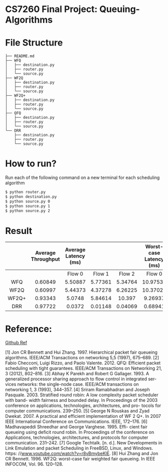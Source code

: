 # CS7260 Final Project: Queuing-Algorithms

# File Structure

```
├── README.md
├── WFQ
│   ├── destination.py
│   ├── router.py
│   └── source.py
├── WF2Q
│   ├── destination.py
│   ├── router.py
│   └── source.py
├── WF2Q+
│   ├── destination.py
│   ├── router.py
│   └── source.py
├── QFQ
│   ├── destination.py
│   ├── router.py
│   └── source.py
└── DRR
    ├── destination.py
    ├── router.py
    └── source.py
```

# How to run?

Run each of the following command on a new terminal for each scheduling algorithm

```bash
$ python router.py
$ python destination.py
$ python source.py 0
$ python source.py 1
$ python source.py 2
```
# Result
|       | Average Throughput | Average Latency (ms) |         |         | Worst-case Latency (ms) |          |          |
|:-----:|:------------------:|:--------------------:|:-------:|:-------:|:-----------------------:|:--------:|:--------:|
|       |                    |        Flow 0        |  Flow 1 |  Flow 2 |          Flow 0         |  Flow 1  |  Flow 2  |
|  WFQ  |       0.60849      |        5.50887       | 5.77361 | 5.34764 |         10.97530        | 10.40571 | 10.44194 |
|  WF2Q |       0.60997      |        5.44373       | 4.37278 | 6.26225 |         10.37029        |  9.27594 | 10.92013 |
| WF2Q+ |       0.93343      |        5.0748        | 5.84614 |  10.397 |         9.26937         |  5.12817 |  9.86658 |
|  DRR  |       0.97722      |        0.0372        | 0.01148 | 0.04069 |         0.68941         |  0.02891 |  0.34967 |

# Reference:
[Github Ref](https://github.com/varshit97/Weighted-Fair-Queuing)

[1] Jon CR Bennett and Hui Zhang. 1997. Hierarchical packet fair queueing algorithms. IEEE/ACM Transactions on networking 5,5 (1997), 675–689. 
[2] Fabio Checconi, Luigi Rizzo, and Paolo Valente. 2012. QFQ:
Efficient packet scheduling with tight guarantees. IEEE/ACM
Transactions on Networking 21, 3 (2012), 802–816.
[3] Abhay K Parekh and Robert G Gallager. 1993. A generalized
processor sharing approach to flow control in integrated ser-
vices networks: the single-node case. IEEE/ACM transactions
on networking 1, 3 (1993), 344–357.
[4] Sriram Ramabhadran and Joseph Pasquale. 2003. Stratified
round robin: A low complexity packet scheduler with band-
width fairness and bounded delay. In Proceedings of the 2003
conference on applications, technologies, architectures, and pro-
tocols for computer communications. 239–250.
[5] George N Rouskas and Zyad Dwekat. 2007. A practical and
efficient implementation of WF 2 Q+. In 2007 IEEE International
Conference on Communications. IEEE, 172–176.
[6] Madhavapeddi Shreedhar and George Varghese. 1995. Effi-
cient fair queueing using deficit round robin. In Proceedings of 
the conference on Applications, technologies, architectures, and
protocols for computer communication. 231–242.
[7] Google Techtalk. [n. d.]. New Developments in Link Emulation
and packet Scheduling in FreeBSD, Linux, and Windows. https:
//www.youtube.com/watch?v=r8vBmybeKlE.
[8] Hui Zhang and Jon CR Bennett. 1996. WF2Q: worst-case fair
weighted fair queueing. In IEEE INFOCOM, Vol. 96. 120–128.
